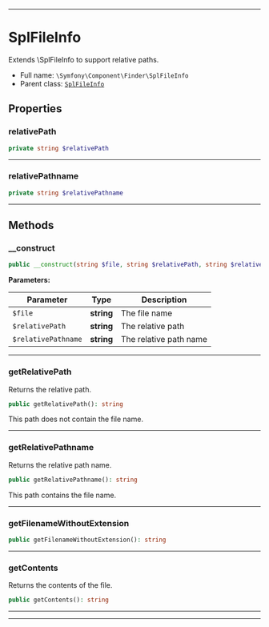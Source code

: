 ***

# SplFileInfo

Extends \SplFileInfo to support relative paths.



* Full name: `\Symfony\Component\Finder\SplFileInfo`
* Parent class: [`SplFileInfo`](../../../SplFileInfo.md)



## Properties


### relativePath



```php
private string $relativePath
```






***

### relativePathname



```php
private string $relativePathname
```






***

## Methods


### __construct



```php
public __construct(string $file, string $relativePath, string $relativePathname): mixed
```








**Parameters:**

| Parameter | Type | Description |
|-----------|------|-------------|
| `$file` | **string** | The file name |
| `$relativePath` | **string** | The relative path |
| `$relativePathname` | **string** | The relative path name |




***

### getRelativePath

Returns the relative path.

```php
public getRelativePath(): string
```

This path does not contain the file name.









***

### getRelativePathname

Returns the relative path name.

```php
public getRelativePathname(): string
```

This path contains the file name.









***

### getFilenameWithoutExtension



```php
public getFilenameWithoutExtension(): string
```











***

### getContents

Returns the contents of the file.

```php
public getContents(): string
```











***


***


